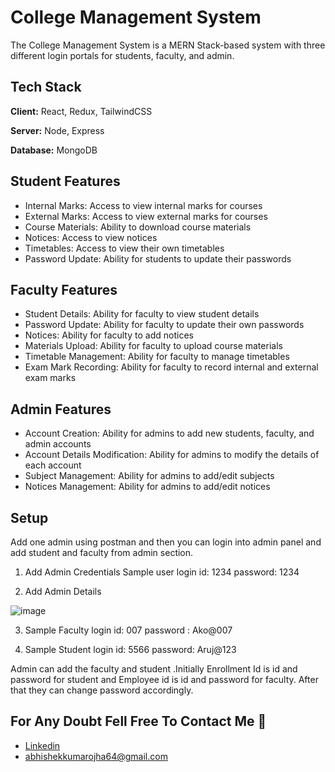
# College Management System

The College Management System is a MERN Stack-based system with three different login portals for students, faculty, and admin.

## Tech Stack

**Client:** React, Redux, TailwindCSS

**Server:** Node, Express

**Database:** MongoDB

## Student Features

- Internal Marks: Access to view internal marks for courses
- External Marks: Access to view external marks for courses
- Course Materials: Ability to download course materials
- Notices: Access to view notices
- Timetables: Access to view their own timetables
- Password Update: Ability for students to update their passwords

## Faculty Features

- Student Details: Ability for faculty to view student details
- Password Update: Ability for faculty to update their own passwords
- Notices: Ability for faculty to add notices
- Materials Upload: Ability for faculty to upload course materials
- Timetable Management: Ability for faculty to manage timetables
- Exam Mark Recording: Ability for faculty to record internal and external exam marks

## Admin Features

- Account Creation: Ability for admins to add new students, faculty, and admin accounts
- Account Details Modification: Ability for admins to modify the details of each account
- Subject Management: Ability for admins to add/edit subjects
- Notices Management: Ability for admins to add/edit notices

## Setup

Add one admin using postman and then you can login into admin panel and add student and faculty from admin section.

1) Add Admin Credentials
Sample user
login id: 1234
password: 1234
 
2) Add Admin Details

![image](https://github.com/krish-7104/College-Management-System/assets/95702005/1d7d25af-19ea-447d-b4b8-b7f8f341db98)

3) Sample Faculty
   login id: 007
   password : Ako@007
   
4) Sample Student
   login id: 5566
   password: Aruj@123

  Admin can add the faculty and student .Initially Enrollment Id is id and password for student and Employee id is id and password for faculty.
  After that they can change password accordingly.
  
## For Any Doubt Fell Free To Contact Me 🚀

- [Linkedin](https://www.linkedin.com/in/abhishek-ojha-625500203/)
- [abhishekkumarojha64@gmail.com](mailto:abhishekkumarojha64@gmail.com)
